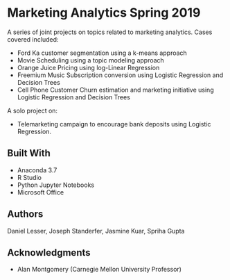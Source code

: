 # Marketing Analytics Spring 2019

A series of joint projects on topics related to marketing analytics.  Cases covered included:
* Ford Ka customer segmentation using a k-means approach
* Movie Scheduling using a topic modeling approach
* Orange Juice Pricing using log-Linear Regression
* Freemium Music Subscription conversion using Logistic Regression and Decision Trees
* Cell Phone Customer Churn estimation and marketing initiative using Logistic Regression and Decision Trees

A solo project on:
* Telemarketing campaign to encourage bank deposits using Logistic Regression. 

## Built With

* Anaconda 3.7
* R Studio
* Python Jupyter Notebooks
* Microsoft Office

## Authors

Daniel Lesser, Joseph Standerfer, Jasmine Kuar, Spriha Gupta

## Acknowledgments
* Alan Montgomery (Carnegie Mellon University Professor)



